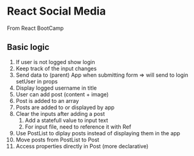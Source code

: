 # React Social Media

From React BootCamp

## Basic logic

1. If user is not logged show login
1. Keep track of the input changes
1. Send data to (parent) App when submitting form => will send to login setUser
   in props
1. Display logged username in title
1. User can add post (content + image)
1. Post is added to an array
1. Posts are added to or displayed by app
1. Clear the inputs after adding a post
    1. Add a statefull value to input text
    1. For input file, need to reference it with Ref
1. Use PostList to diplay posts instead of displaying them in the app
1. Move posts from PostList to Post
1. Access properties directly in Post (more declarative)
